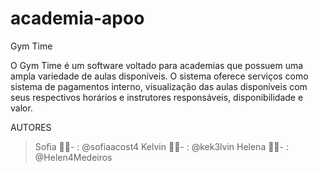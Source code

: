 # academia-apoo

Gym Time

O Gym Time é um software voltado para academias que possuem uma ampla variedade de aulas disponíveis. O sistema oferece serviços como sistema de pagamentos interno, visualização das aulas disponíveis com seus respectivos horários e instrutores responsáveis, disponibilidade e valor. 

AUTORES 
> Sofia 👩‍💻- : @sofiaacost4
> Kelvin 👨‍💻- : @kek3lvin
> Helena 👩‍💻- : @Helen4Medeiros


 
